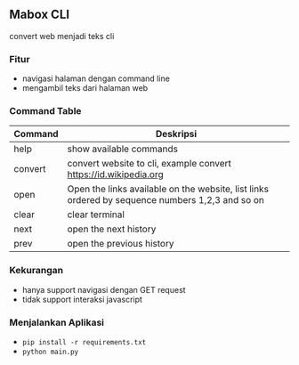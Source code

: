 ## Mabox CLI
convert web menjadi teks cli

### Fitur
- navigasi halaman dengan command line
- mengambil teks dari halaman web

### Command Table
| Command | Deskripsi |
| --- | --- |
| help | show available commands |
| convert | convert website to cli, example convert https://id.wikipedia.org | 
| open | Open the links available on the website, list links ordered by sequence numbers 1,2,3 and so on |
| clear | clear terminal |
| next | open the next history |
| prev | open the previous history |


### Kekurangan
- hanya support navigasi dengan GET request
- tidak support interaksi javascript

### Menjalankan Aplikasi
- `pip install -r requirements.txt`
- `python main.py`